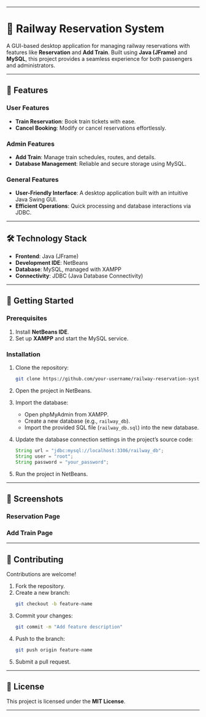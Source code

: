 
---

# 🚆 Railway Reservation System  

A GUI-based desktop application for managing railway reservations with features like **Reservation** and **Add Train**. Built using **Java (JFrame)** and **MySQL**, this project provides a seamless experience for both passengers and administrators.  

---

## 📌 Features  

### User Features  
- **Train Reservation**: Book train tickets with ease.  
- **Cancel Booking**: Modify or cancel reservations effortlessly.  

### Admin Features  
- **Add Train**: Manage train schedules, routes, and details.  
- **Database Management**: Reliable and secure storage using MySQL.  

### General Features  
- **User-Friendly Interface**: A desktop application built with an intuitive Java Swing GUI.  
- **Efficient Operations**: Quick processing and database interactions via JDBC.  

---

## 🛠️ Technology Stack  

- **Frontend**: Java (JFrame)  
- **Development IDE**: NetBeans  
- **Database**: MySQL, managed with XAMPP  
- **Connectivity**: JDBC (Java Database Connectivity)  

---

## 🚀 Getting Started  

### Prerequisites  
1. Install **NetBeans IDE**.  
2. Set up **XAMPP** and start the MySQL service.  

### Installation  

1. Clone the repository:  
   ```bash  
   git clone https://github.com/your-username/railway-reservation-system.git  
   ```  

2. Open the project in NetBeans.  

3. Import the database:  
   - Open phpMyAdmin from XAMPP.  
   - Create a new database (e.g., `railway_db`).  
   - Import the provided SQL file (`railway_db.sql`) into the new database.  

4. Update the database connection settings in the project’s source code:  
   ```java  
   String url = "jdbc:mysql://localhost:3306/railway_db";
   String user = "root";
   String password = "your_password";
   ```  

5. Run the project in NetBeans.  

---

## 📸 Screenshots  

### Reservation Page  


### Add Train Page  
 

---

## 🤝 Contributing  

Contributions are welcome!  

1. Fork the repository.  
2. Create a new branch:  
   ```bash  
   git checkout -b feature-name  
   ```  
3. Commit your changes:  
   ```bash  
   git commit -m "Add feature description"  
   ```  
4. Push to the branch:  
   ```bash  
   git push origin feature-name  
   ```  
5. Submit a pull request.  

---

## 📝 License  

This project is licensed under the **MIT License**.  

---
